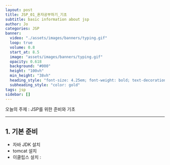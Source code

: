 ```yaml
---
layout: post
title: JSP_01_혼자공부하기_기초
subtitle: basic information about jsp
author: Jo 
categories: JSP
banner:
  video: "./assets/images/banners/typing.gif"
  loop: true
  volume: 0.8
  start_at: 8.5
  image: "assets/images/banners/typing.gif"
  opacity: 0.618
  background: "#000"
  height: "100vh"
  min_height: "38vh"
  heading_style: "font-size: 4.25em; font-weight: bold; text-decoration: underline"
  subheading_style: "color: gold"
tags: jsp
sidebar: []
---
```


오늘의 주제 : JSP를 위한 준비와 기초 

<hr>

## 1. 기본 준비
 - 자바 JDK 설치 
 - tomcat 설치
 - 이클립스 설치
: 

